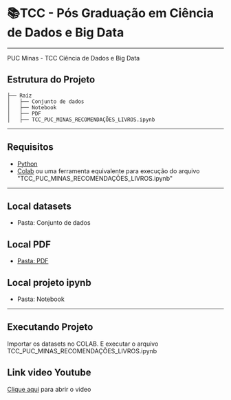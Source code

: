 # **📚TCC - Pós Graduação em Ciência de Dados e Big Data** 
---

PUC Minas - TCC Ciência de Dados e Big Data

## **Estrutura do Projeto**
   
    ├── Raíz    
    │   ├── Conjunto de dados
    │   ├── Notebook
    │   ├── PDF
    │   ├── TCC_PUC_MINAS_RECOMENDAÇÕES_LIVROS.ipynb

---
## **Requisitos**


*   [Python](https://www.python.org/)
*   [Colab](https://colab.research.google.com/) ou uma ferramenta equivalente para execução do arquivo "TCC_PUC_MINAS_RECOMENDAÇÕES_LIVROS.ipynb"


---
## **Local datasets**

*   Pasta: Conjunto de dados

## **Local PDF**


*   [Pasta: PDF](https://github.com/Tarcisioms23/TCC_RECOMENDAR_LIVROS/tree/main/PDF)

## **Local projeto ipynb**


*   Pasta: Notebook


---
## **Executando Projeto**
Importar os datasets no COLAB.
E executar o arquivo TCC_PUC_MINAS_RECOMENDAÇÕES_LIVROS.ipynb 

## **Link video Youtube**

[Clique aqui](https://www.youtube.com/watch?v=ugUZBTN-mAw&t=6s) para abrir o video
